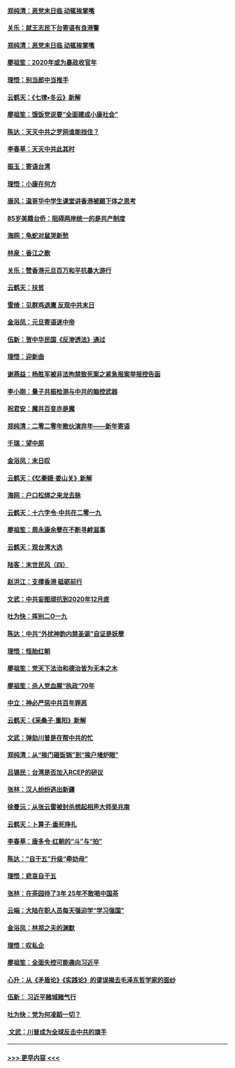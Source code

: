 #### [郑纯清：恶党末日临 动辄挨掌嘴](../pages/nsc993/n11769912.md?t=01060222) 
#### [关乐：就王志民下台寄语有良港警](../pages/nsc993/n11769903.md?t=01060222) 
#### [郑纯清：恶党末日临 动辄挨掌嘴](../pages/nsc993/n11769356.md?t=01060222) 
#### [廖祖笙：2020年或为暴政收官年](../pages/nsc993/n11768216.md?t=01060222) 
#### [理悟：别当郎中当推手](../pages/nsc993/n11768243.md?t=01060222) 
#### [云鹤天：《七律▪冬云》新解](../pages/nsc993/n11768204.md?t=01060222) 
#### [廖祖笙：饿饭党说要“全面建成小康社会”](../pages/nsc993/n11767482.md?t=01060222) 
#### [陈达：天灭中共之罗网谁能挡住？](../pages/nsc993/n11767465.md?t=01060222) 
#### [李春草：天灭中共此其时](../pages/nsc993/n11767452.md?t=01060222) 
#### [振玉：寄语台湾](../pages/nsc993/n11767432.md?t=01060222) 
#### [理悟：小康在何方](../pages/nsc993/n11767394.md?t=01060222) 
#### [唐风：温哥华中学生课堂讲香港被踢下体之思考](../pages/nsc993/n11766848.md?t=01060222) 
#### [85岁美籍台侨：阻碍两岸统一的是共产制度](../pages/nsc993/n11765043.md?t=01060222) 
#### [海网：龟蛇对鼠哭新愁](../pages/nsc993/n11764895.md?t=01060222) 
#### [林泉：香江之歌](../pages/nsc993/n11764415.md?t=01060222) 
#### [关乐：赞香港元旦百万和平抗暴大游行](../pages/nsc993/n11764382.md?t=01060222) 
#### [云鹤天：扶贫](../pages/nsc993/n11764245.md?t=01060222) 
#### [雪绮：见群鸡退鹰  反观中共末日](../pages/nsc993/n11762112.md?t=01060222) 
#### [金浴凤：元旦寄语迷中帝](../pages/nsc993/n11761788.md?t=01060222) 
#### [伍新：贺中华民国《反渗透法》通过](../pages/nsc993/n11761994.md?t=01060222) 
#### [理悟：迎新曲](../pages/nsc993/n11761152.md?t=01060222) 
#### [谢燕益：杨胜军被非法拘禁致死案之紧急报案举报控告函](../pages/nsc993/n11756134.md?t=01060222) 
#### [李小刚：量子共振检测与中共的脑控武器](../pages/nsc993/n11754518.md?t=01060222) 
#### [祝君安：魔共百变亦是魔](../pages/nsc993/n11754469.md?t=01060222) 
#### [郑纯清：二零二零年散伙演弃年——新年寄语](../pages/nsc993/n11754195.md?t=01060222) 
#### [千瑞：望中原](../pages/nsc993/n11754159.md?t=01060222) 
#### [金浴凤：末日叹](../pages/nsc993/n11752359.md?t=01060222) 
#### [云鹤天：《忆秦娥‧娄山关》新解](../pages/nsc993/n11752348.md?t=01060222) 
#### [海网：户口松绑之来龙去脉](../pages/nsc993/n11752328.md?t=01060222) 
#### [云鹤天：十六字令‧中共在二零一九](../pages/nsc993/n11752305.md?t=01060222) 
#### [廖祖笙：周永康余孽在不断寻衅滋事](../pages/nsc993/n11751013.md?t=01060222) 
#### [云鹤天：观台湾大选](../pages/nsc993/n11751007.md?t=01060222) 
#### [陆客：末世民风（四）](../pages/nsc993/n11749203.md?t=01060222) 
#### [赵洪江：支撑香港 砥砺前行](../pages/nsc993/n11748482.md?t=01060222) 
#### [文武：中共妄图顽抗到2020年12月底](../pages/nsc993/n11748446.md?t=01060222) 
#### [吐为快：挥别二O一九](../pages/nsc993/n11748411.md?t=01060222) 
#### [陈达：中共“外扰神韵内禁圣诞”自证是妖孽](../pages/nsc993/n11748226.md?t=01060222) 
#### [理悟：怪胎红朝](../pages/nsc993/n11748206.md?t=01060222) 
#### [廖祖笙：党天下法治和德治皆为无本之木](../pages/nsc993/n11748135.md?t=01060222) 
#### [廖祖笙：杀人党血腥“执政”70年](../pages/nsc993/n11745144.md?t=01060222) 
#### [中立：神必严惩中共百年罪恶](../pages/nsc993/n11744970.md?t=01060222) 
#### [云鹤天：《采桑子‧重阳》新解](../pages/nsc993/n11744948.md?t=01060222) 
#### [文武：弹劾川普是在帮中共的忙](../pages/nsc993/n11744758.md?t=01060222) 
#### [郑纯清：从“挨门砸饭锅”到“挨户堵炉眼”](../pages/nsc993/n11744745.md?t=01060222) 
#### [吕锡民：台湾是否加入RCEP的研议](../pages/nsc993/n11744701.md?t=01060222) 
#### [张林：汉人纷纷逃出新疆](../pages/nsc993/n11743530.md?t=01060222) 
#### [徐曼沅：从张云雷被封杀想起相声大师吴兆南](../pages/nsc993/n11741816.md?t=01060222) 
#### [云鹤天：卜算子‧垂死挣扎](../pages/nsc993/n11739956.md?t=01060222) 
#### [李春草：唐多令‧红朝的“斗”与“拍”](../pages/nsc993/n11739830.md?t=01060222) 
#### [陈达：“自干五”升级“牵妨母”](../pages/nsc993/n11739724.md?t=01060222) 
#### [理悟：悲哀自干五](../pages/nsc993/n11739547.md?t=01060222) 
#### [张林：在茶园待了3年 25年不敢喝中国茶](../pages/nsc993/n11739240.md?t=01060222) 
#### [云端：大陆在职人员每天强迫学“学习强国”](../pages/nsc993/n11738735.md?t=01060222) 
#### [金浴凤：林郑之夫的渊默](../pages/nsc993/n11737735.md?t=01060222) 
#### [理悟：叹私企](../pages/nsc993/n11737715.md?t=01060222) 
#### [廖祖笙：全面失控可能袭向习近平](../pages/nsc993/n11737704.md?t=01060222) 
#### [心升：从《矛盾论》《实践论》的谬误揭去毛泽东哲学家的面纱](../pages/nsc993/n11736962.md?t=01060222) 
#### [伍新： 习近平赌城赌气行](../pages/nsc993/n11736929.md?t=01060222) 
#### [吐为快：党为何凌蹈一切？](../pages/nsc993/n11736915.md?t=01060222) 
#### [ 文武：川普成为全球反击中共的旗手](../pages/nsc993/n11736882.md?t=01060222) 

----
#### [ >>> 更早内容 <<< ](../indexes/nsc993-earlier.md)
